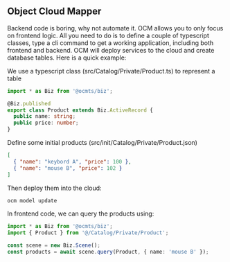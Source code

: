 ## Object Cloud Mapper

Backend code is boring, why not automate it. OCM allows you to only focus on frontend logic. All you need to do is to define a couple of typescript classes, type a cli command to get a working application, including both frontend and backend. OCM will deploy services to the cloud and create database tables. Here is a quick example:

We use a typescript class (src/Catalog/Private/Product.ts) to represent a table

```ts
import * as Biz from '@ocmts/biz';

@Biz.published
export class Product extends Biz.ActiveRecord {
  public name: string;
  public price: number;
}
```

Define some initial products (src/init/Catalog/Private/Product.json)

```json
[
  { "name": "keybord A", "price": 100 },
  { "name": "mouse B", "price": 102 }
]
```

Then deploy them into the cloud:

```sh
ocm model update
```

In frontend code, we can query the products using:

```ts
import * as Biz from '@ocmts/biz';
import { Product } from '@/Catalog/Private/Product';

const scene = new Biz.Scene();
const products = await scene.query(Product, { name: 'mouse B' });
```
